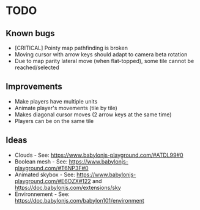 # TODO

## Known bugs

* [CRITICAL] Pointy map pathfinding is broken
* Moving cursor with arrow keys should adapt to camera beta rotation
* Due to map parity lateral move (when flat-topped), some tile cannot be reached/selected

## Improvements

* Make players have multiple units
* Animate player's movements (tile by tile)
* Makes diagonal cursor moves (2 arrow keys at the same time)
* Players can be on the same tile

## Ideas

* Clouds - See: https://www.babylonjs-playground.com/#ATDL99#0
* Boolean mesh - See: https://www.babylonjs-playground.com/#T6NP3F#0
* Animated skybox - See: https://www.babylonjs-playground.com/#E6OZX#122 and https://doc.babylonjs.com/extensions/sky
* Environnement - See: https://doc.babylonjs.com/babylon101/environment

